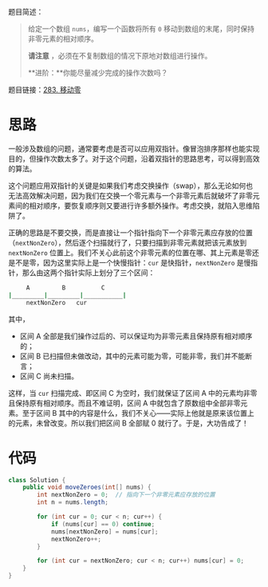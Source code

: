 题目简述：

> 给定一个数组 `nums`，编写一个函数将所有 `0` 移动到数组的末尾，同时保持非零元素的相对顺序。
>
> **请注意** ，必须在不复制数组的情况下原地对数组进行操作。
>
> **进阶：**你能尽量减少完成的操作次数吗？

题目链接：[283. 移动零](https://leetcode.cn/problems/move-zeroes/description/)

# 思路

一般涉及数组的问题，通常要考虑是否可以应用双指针。像冒泡排序那样也能实现目的，但操作次数太多了。对于这个问题，沿着双指针的思路思考，可以得到高效的算法。

这个问题应用双指针的关键是如果我们考虑交换操作（swap），那么无论如何也无法高效解决问题，因为我们在交换一个零元素与一个非零元素后就破坏了非零元素间的相对顺序，要恢复顺序则又要进行许多额外操作。考虑交换，就陷入思维陷阱了。

正确的思路是不要交换，而是直接让一个指针指向下一个非零元素应存放的位置（`nextNonZero`），然后逐个扫描就行了，只要扫描到非零元素就把该元素放到 `nextNonZero` 位置上。我们不关心此前这个非零元素的位置在哪、其上元素是零还是不是零，因为这里实际上是一个快慢指针：`cur` 是快指针，`nextNonZero` 是慢指针，那么由这两个指针实际上划分了三个区间：

```bash
     A         B          C
|_________|_________|___________|
     nextNonZero   cur
```

其中，

- 区间 A 全部是我们操作过后的、可以保证均为非零元素且保持原有相对顺序的；
- 区间 B 已扫描但未做改动，其中的元素可能为零，可能非零，我们并不能断言；
- 区间 C 尚未扫描。

这样，当 `cur` 扫描完成、即区间 C 为空时，我们就保证了区间 A 中的元素均非零且保持原有相对顺序。而且不难证明，区间 A 中就包含了原数组中全部非零元素。至于区间 B 其中的内容是什么，我们不关心——实际上他就是原来该位置上的元素，未曾改变。所以我们把区间 B 全部赋 0 就行了。于是，大功告成了！

# 代码

```java
class Solution {
    public void moveZeroes(int[] nums) {
        int nextNonZero = 0;  // 指向下一个非零元素应存放的位置
        int n = nums.length;

        for (int cur = 0; cur < n; cur++) {
            if (nums[cur] == 0) continue;
            nums[nextNonZero] = nums[cur];
            nextNonZero++;
        }

        for (int cur = nextNonZero; cur < n; cur++) nums[cur] = 0;
    }
}
```

